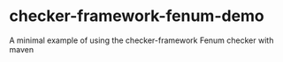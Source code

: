# checker-framework-fenum-demo
A minimal example of using the checker-framework Fenum checker with maven

